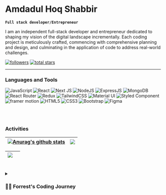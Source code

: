# Amdadul Hoq Shabbir

**`Full stack developer/Entrepreneur`**

I am an independent full-stack developer and entrepreneur dedicated to shaping my vision of the digital landscape incrementally. Each coding project is meticulously crafted, commencing with comprehensive planning and design, and culminating in the application of code to address real-world challenges.

   <p align="left">
      <a href="https://github.com/Sabbirfeni?tab=followers">
         <img alt="followers" title="Follow me on Github" src="https://custom-icon-badges.demolab.com/github/followers/Sabbirfeni?color=236ad3&labelColor=1155ba&style=for-the-badge&logo=person-add&label=Followers&logoColor=white"/></a>
      <a href="https://github.com/Sabbirfeni?tab=repositories&sort=stargazers">
         <img alt="total stars" title="Total stars on GitHub" src="https://custom-icon-badges.demolab.com/github/stars/Sabbirfeni?color=55960c&style=for-the-badge&labelColor=488207&logo=star"/></a>
   </p>

---

### Languages and Tools

![JavaScript](https://img.shields.io/badge/javascript-%2320232a.svg?style=for-the-badge&logo=javascript&logoColor=white) ![React](https://img.shields.io/badge/react-%2320232a.svg?style=for-the-badge&logo=react&logoColor=white)  ![Next JS](https://img.shields.io/badge/Next-%2320232a?style=for-the-badge&logo=next.js&logoColor=white) ![NodeJS](https://img.shields.io/badge/node.js-%2320232a?style=for-the-badge&logo=node.js&logoColor=white) ![ExpressJS](https://img.shields.io/badge/express.js-%2320232a?style=for-the-badge&logo=express.js&logoColor=white) ![MongoDB](https://img.shields.io/badge/mongodb-%2320232a?style=for-the-badge&logo=mongodb.js&logoColor=white) ![React Router](https://img.shields.io/badge/React_Router-%2320232a?style=for-the-badge&logo=react-router&logoColor=white) ![Redux](https://img.shields.io/badge/redux-%2320232a.svg?style=for-the-badge&logo=Redux&logoColor=white) ![TailwindCSS](https://img.shields.io/badge/tailwindcss-%2320232a.svg?style=for-the-badge&logo=tailwind-css&logoColor=white) ![Material UI](https://img.shields.io/badge/-material_ui-%2320232a?style=for-the-badge&logo=materialui&logoColor=white) ![Styled Component](https://img.shields.io/badge/-styledcomponent-%2320232a?style=for-the-badge&logo=styledcomponent&logoColor=white) ![framer motion](https://img.shields.io/badge/-framer_motion-%2320232a?style=for-the-badge) ![HTML5](https://img.shields.io/badge/html5-%2320232a.svg?style=for-the-badge&logo=html5&logoColor=white) ![CSS3](https://img.shields.io/badge/css3-%2320232a.svg?style=for-the-badge&logo=css3&logoColor=white) ![Bootstrap](https://img.shields.io/badge/bootstrap-%2320232a.svg?style=for-the-badge&logo=bootstrap&logoColor=white) ![Figma](https://img.shields.io/badge/figma-%2320232a.svg?style=for-the-badge&logo=figma&logoColor=white) 
<!--
<img align="left" alt="JavaScript" width="30px" style="padding-right:10px;" src="https://cdn.jsdelivr.net/gh/devicons/devicon/icons/javascript/javascript-plain.svg" />
<img align="left" alt="React" width="30px" style="padding-right:10px;" src="https://cdn.jsdelivr.net/gh/devicons/devicon/icons/react/react-original.svg" />
<img align="left" alt="NodeJS" width="30px" style="padding-right:10px;" src="https://cdn.jsdelivr.net/gh/devicons/devicon/icons/nodejs/nodejs-original.svg" />
<img align="left" alt="express" width="30px" style="padding-right:10px;" src="https://i.ytimg.com/vi/wVo-UMit5Ig/mqdefault.jpg"/>
<img align="left" alt="express" width="30px" style="padding-right:10px;" src="https://miro.medium.com/v2/resize:fit:512/1*doAg1_fMQKWFoub-6gwUiQ.png"/>
<img align="left" alt="Git" width="30px" style="padding-right:10px;" src="https://cdn.jsdelivr.net/gh/devicons/devicon/icons/git/git-original.svg" />
<img align="left" alt="HTML" width="30px" style="padding-right:10px;" src="https://cdn.jsdelivr.net/gh/devicons/devicon/icons/html5/html5-plain.svg" />
<img align="left" alt="CSS" width="30px" style="padding-right:10px;" src="https://cdn.jsdelivr.net/gh/devicons/devicon/icons/css3/css3-plain.svg" />
<img align="left" alt="GitHub" width="30px" style="padding-right:10px;" src="https://cdn.jsdelivr.net/gh/devicons/devicon/icons/github/github-original.svg" />
<img align="left" alt="Bash" width="30px" style="padding-right:10px;" src="https://cdn.jsdelivr.net/gh/devicons/devicon/icons/bash/bash-original.svg" /> -->
<br />
<br />


### Activities

| <a href="https://github.com/Sabbirfeni/github-readme-stats"><img align="center" src="https://github-readme-stats.vercel.app/api?username=Sabbirfeni&show_icons=true&include_all_commits=true&theme=github_dark&hide_border=true" alt="Anurag's github stats" /></a> | <a href="https://github.com/Sabbirfeni/github-readme-stats"><img align="center" src="https://github-readme-streak-stats.herokuapp.com/?user=sabbirfeni&theme=github_dark" /></a> |
| ------------- | ------------- |

 | <a href="https://github.com/Sabbirfeni/github-readme-stats"><img align="center" src="https://github-readme-stats.vercel.app/api/top-langs/?username=Sabbirfeni&layout=compact&theme=github_dark&hide_border=true" /></a> ||
 | ------------- | ------------- |

#

<details>
 <summary><h3>👨‍💻 Forrest's Coding Journey</h3></summary>
   
In 2021, fueled by the inspiration drawn from my elder brother, a distinguished software engineer from the American International University Bangladesh (AIUB), I embarked on a journey into the realm of coding. As a non-Computer Science student, acquainting myself with the fundamental syntax of HTML and CSS proved to be a formidable challenge initially. Undeterred, I maintained a steadfast belief in my abilities and dedicated myself to understanding the intricacies of programming concepts.

In the nascent stages of my coding odyssey, I grappled with the intricacies of crafting simple HTML and CSS, gradually progressing to construct static templates. This newfound proficiency prompted me to venture into the realm of freelancing, leading me to establish an account on Fiverr. My first order materialized after six months, marking the inception of a transformative chapter in my coding narrative.

Embracing a resolute work ethic, I continued to refine my skills on Fiverr, steadily ascending in proficiency. However, after a year of freelancing, a realization dawned upon me - the imperative need to elevate my programming acumen in preparation for potential full-time engagements with reputable companies. Consequently, I decided to temporarily step back from freelancing on Fiverr, redirecting my focus towards honing my skills.

My pursuit of excellence led me to delve into advanced technologies such as React.js, Redux, Tailwind CSS, Framer Motion, Formik, Jest, Node.js, and MongoDB. This strategic pivot not only fortified my programming repertoire but also positioned me as a valuable asset in the competitive landscape of software development.

The culmination of these efforts has resulted in my current standing as a proficient developer, actively contributing to mid-level companies. My professional trajectory underscores a commitment to continuous improvement and an unwavering dedication to staying abreast of industry trends. As I navigate the dynamic landscape of coding, I remain poised to embrace new challenges and contribute meaningfully to the ever-evolving field of software development.


<!--
**Sabbirfeni/Sabbirfeni** is a ✨ _special_ ✨ repository because its `README.md` (this file) appears on your GitHub profile.

Here are some ideas to get you started:

- 🔭 I’m currently working on ...
- 🌱 I’m currently learning ...
- 👯 I’m looking to collaborate on ...
- 🤔 I’m looking for help with ...
- 💬 Ask me about ...
- 📫 How to reach me: ...
- 😄 Pronouns: ...
- ⚡ Fun fact: ...
-->
